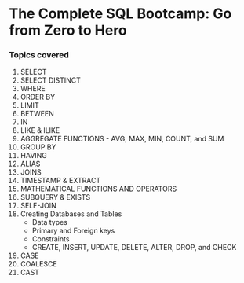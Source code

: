# The Complete SQL Bootcamp: Go from Zero to Hero

### Topics covered
1. SELECT
2. SELECT DISTINCT 
3. WHERE 
4. ORDER BY 
5. LIMIT 
6. BETWEEN 
7. IN 
8. LIKE & ILIKE 
9. AGGREGATE FUNCTIONS - AVG, MAX, MIN, COUNT, and SUM 
10. GROUP BY
11. HAVING
12. ALIAS
13. JOINS
14. TIMESTAMP & EXTRACT
15. MATHEMATICAL FUNCTIONS AND OPERATORS
16. SUBQUERY & EXISTS
17. SELF-JOIN
18. Creating Databases and Tables
    * Data types
    * Primary and Foreign keys
    * Constraints
    * CREATE, INSERT, UPDATE, DELETE, ALTER, DROP, and CHECK
19. CASE
20. COALESCE
21. CAST
